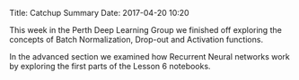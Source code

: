 Title: Catchup Summary
Date: 2017-04-20 10:20



This week in the Perth Deep Learning Group we finished off exploring the concepts of
Batch Normalization, Drop-out and Activation functions.

In the advanced section we examined how Recurrent Neural networks work by exploring
the first parts of the Lesson 6 notebooks.
